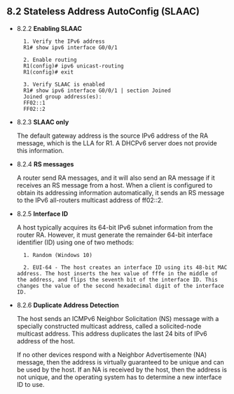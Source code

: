 ## 8.2 Stateless Address AutoConfig (SLAAC)

- 8.2.2 **Enabling SLAAC**

		1. Verify the IPv6 address
		R1# show ipv6 interface G0/0/1
	
		2. Enable routing
		R1(config)# ipv6 unicast-routing
		R1(config)# exit
	
		3. Verify SLAAC is enabled
		R1# show ipv6 interface G0/0/1 | section Joined
		Joined group address(es):
		FF02::1
		FF02::2

- 8.2.3 **SLAAC only**

  The default gateway address is the source IPv6 address of the RA message, which is the LLA for R1. A DHCPv6 server does not provide this information.

  

- 8.2.4 **RS messages**

  A router send RA messages, and it will also send an RA message if it receives an RS message from a host. When a client is configured to obtain its addressing information automatically, it sends an RS message to the IPv6 all-routers multicast address of ff02::2.

  

- 8.2.5 **Interface ID**

	A host typically acquires its 64-bit IPv6 subnet information from the router RA. However, it must generate the remainder 64-bit interface identifier (ID) using one of two methods:

		1. Random (Windows 10)
	
		2. EUI-64 - The host creates an interface ID using its 48-bit MAC address. The host inserts the hex value of fffe in the middle of the address, and flips the seventh bit of the interface ID. This changes the value of the second hexadecimal digit of the interface ID. 

- 8.2.6 **Duplicate Address Detection**

	The host sends an ICMPv6 Neighbor Solicitation (NS) message with a specially constructed multicast address, called a solicited-node multicast address. This address duplicates the last 24 bits of IPv6 address of the host.

	If no other devices respond with a Neighbor Advertisemente (NA) message, then the address is virtually guaranteed to be unique and can be used by the host. If an NA is received by the host, then the address is not unique, and the operating system has to determine a new interface ID to use.

